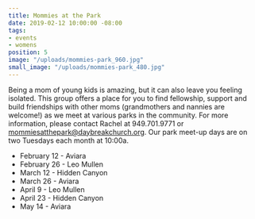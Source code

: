 ```yaml
---
title: Mommies at the Park
date: 2019-02-12 10:00:00 -08:00
tags:
- events
- womens
position: 5
image: "/uploads/mommies-park_960.jpg"
small_image: "/uploads/mommies-park_480.jpg"
---
```


Being a mom of young kids is amazing, but it can also leave you feeling isolated. This group offers a place for you to find fellowship, support and build friendships with other moms (grandmothers and nannies are welcome!) as we meet at various parks in the community. For more information, please contact Rachel at 949.701.9771 or <mommiesatthepark@daybreakchurch.org>.  Our park meet-up days are on two Tuesdays each month at 10:00a.

* February 12 - Aviara
* February 26 - Leo Mullen
* March 12 - Hidden Canyon
* March 26 - Aviara
* April 9 - Leo Mullen
* April 23 - Hidden Canyon
* May 14 - Aviara
